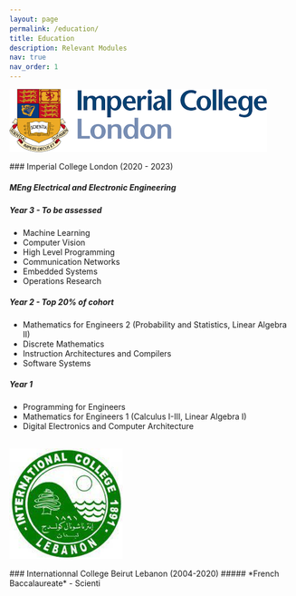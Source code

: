 ```yaml
---
layout: page
permalink: /education/
title: Education
description: Relevant Modules
nav: true
nav_order: 1
---
```

<!-- <p style="text-align: left"><img src="../assets/img/mit_resize.png"></p>
### Massachusetts Institute of Technology (MIT) (2023 - 2024)

##### *MEng Electronic and Information Engineering*  

##### Exchange Year (Year 4) (To be completed)
- Machine Learning
- Quantitative Methods for Natural Language Processing
- Dynamic Programming and Reinforcement Learning
-  Final Year Project under the supervision of Dr. Mardavij Roozbehani
titled "Reinforcement Learning for Predicting and Shaping Electricity Demand of
Electric Vehicles"
<br/><br/> -->

<p style="text-align: left"><img src="../assets/img/IC2.png"></p>
### Imperial College London (2020 - 2023)

##### *MEng Electrical and Electronic Engineering* 
##### Year 3 - To be assessed
- Machine Learning
- Computer Vision
- High Level Programming
- Communication Networks
- Embedded Systems
- Operations Research

##### Year 2 - Top 20% of cohort
- Mathematics for Engineers 2 (Probability and Statistics, Linear Algebra II)
- Discrete Mathematics
- Instruction Architectures and Compilers
- Software Systems

##### Year 1 
- Programming for Engineers
- Mathematics for Engineers 1 (Calculus I-III, Linear Algebra I)
- Digital Electronics and Computer Architecture
<br/><br/>

<p style="text-align: left"><img src="../assets/img/IC.jpg"></p>
### Internationnal College Beirut Lebanon (2004-2020)
##### *French Baccalaureate*
- Scienti